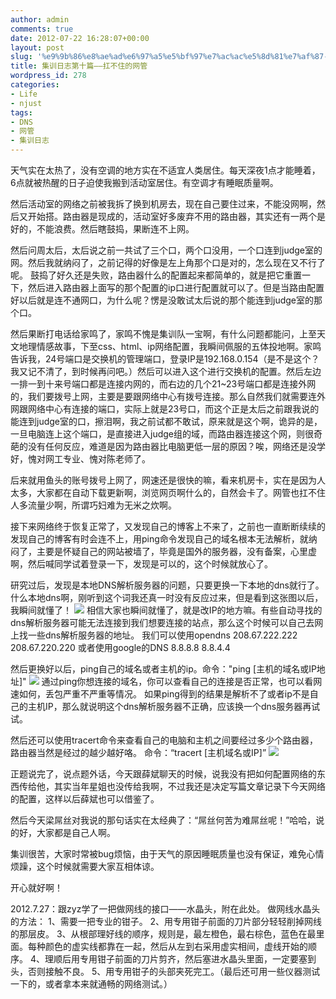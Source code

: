 ```yaml
---
author: admin
comments: true
date: 2012-07-22 16:28:07+00:00
layout: post
slug: '%e9%9b%86%e8%ae%ad%e6%97%a5%e5%bf%97%e7%ac%ac%e5%8d%81%e7%af%87-%e6%89%9b%e4%b8%8d%e4%bd%8f%e7%9a%84%e7%bd%91%e7%ae%a1'
title: 集训日志第十篇——扛不住的网管
wordpress_id: 278
categories:
- Life
- njust
tags:
- DNS
- 网管
- 集训日志
---
```


天气实在太热了，没有空调的地方实在不适宜人类居住。每天深夜1点才能睡着，6点就被热醒的日子迫使我搬到活动室居住。有空调才有睡眠质量啊。

然后活动室的网络之前被我拆了换到机房去，现在自己要住过来，不能没网啊，然后又开始搭。路由器是现成的，活动室好多废弃不用的路由器，其实还有一两个是好的，不能浪费。然后瞎鼓捣，果断连不上网。

然后问周太后，太后说之前一共试了三个口，两个口没用，一个口连到judge室的网。然后我就纳闷了，之前记得的好像是左上角那个口是对的，怎么现在又不行了呢。
鼓捣了好久还是失败，路由器什么的配置起来都简单的，就是把它重置一下，然后进入路由器上面写的那个配置的ip口进行配置就可以了。但是当路由配置好以后就是连不通网口，为什么呢？愣是没敢试太后说的那个能连到judge室的那个口。

然后果断打电话给家鸣了，家鸣不愧是集训队一宝啊，有什么问题都能问，上至天文地理情感故事，下至css、html、ip网络配置，我瞬间佩服的五体投地啊。家鸣告诉我，24号端口是交换机的管理端口，登录IP是192.168.0.154（是不是这个？我又记不清了，到时候再问吧。）然后可以进入这个进行交换机的配置。然后左边一排一到十来号端口都是连接内网的，而右边的几个21~23号端口都是连接外网的，我们要拨号上网，主要是要跟网络中心有拨号连接。那么自然我们就需要连外网跟网络中心有连接的端口，实际上就是23号口，而这个正是太后之前跟我说的能连到judge室的口，擦泪啊，我之前试都不敢试，原来就是这个啊，诡异的是，一旦电脑连上这个端口，是直接进入judge组的域，而路由器连接这个网，则很奇葩的没有任何反应，难道是因为路由器比电脑更低一层的原因？唉，网络还是没学好，愧对网工专业、愧对陈老师了。

后来就用鱼头的账号拨号上网了，网速还是很快的嘛，看来机房卡，实在是因为人太多，大家都在自动下载更新啊，浏览网页啊什么的，自然会卡了。网管也扛不住人多流量少啊，所谓巧妇难为无米之炊啊。

<!-- more -->

接下来网络终于恢复正常了，又发现自己的博客上不来了，之前也一直断断续续的发现自己的博客有时会连不上，用ping命令发现自己的域名根本无法解析，就纳闷了，主要是怀疑自己的网站被墙了，毕竟是国外的服务器，没有备案，心里虚啊，然后喊同学试着登录一下，发现是可以的，这个时候就放心了。

研究过后，发现是本地DNS解析服务器的问题，只要更换一下本地的dns就行了。什么本地dns啊，刚听到这个词我还真一时没有反应过来，但是看到这张图以后，我瞬间就懂了！
[![](http://wonderflow.info/wp-content/uploads/2012/07/TM截图未命名.png)](http://wonderflow.info/wp-content/uploads/2012/07/TM截图未命名.png)
相信大家也瞬间就懂了，就是改IP的地方嘛。有些自动寻找的dns解析服务器可能无法连接到我们想要连接的站点，那么这个时候可以自己去网上找一些dns解析服务器的地址。
我们可以使用opendns
208.67.222.222
208.67.220.220
或者使用google的DNS
8.8.8.8
8.8.4.4

然后更换好以后，ping自己的域名或者主机的ip。命令："ping [主机的域名或IP地址]"
[![](http://wonderflow.info/wp-content/uploads/2012/07/21.png)](http://wonderflow.info/wp-content/uploads/2012/07/21.png)
通过ping你想连接的域名，你可以查看自己的连接是否正常，也可以看网速如何，丢包严重不严重等情况。
如果ping得到的结果是解析不了或者ip不是自己的主机IP，那么就说明这个dns解析服务器不正确，应该换一个dns服务器再试试。

然后还可以使用tracert命令来查看自己的电脑和主机之间要经过多少个路由器，路由器当然是经过的越少越好咯。
命令：“tracert [主机域名或IP]”
[![](http://wonderflow.info/wp-content/uploads/2012/07/31.png)](http://wonderflow.info/wp-content/uploads/2012/07/31.png)



正题说完了，说点题外话，今天跟薛斌聊天的时候，说我没有把如何配置网络的东西传给他，其实当年星姐也没传给我啊，不过我还是决定写篇文章记录下今天网络的配置，这样以后薛斌也可以借鉴了。

然后今天梁屌丝对我说的那句话实在太经典了：“屌丝何苦为难屌丝呢！”哈哈，说的好，大家都是自己人啊。

集训很苦，大家时常被bug烦恼，由于天气的原因睡眠质量也没有保证，难免心情烦躁，这个时候就需要大家互相体谅。

开心就好啊！


2012.7.27：跟zyz学了一把做网线的接口——水晶头，附在此处。
做网线水晶头的方法：
1、需要一把专业的钳子。
2、用专用钳子前面的刀片部分轻轻削掉网线的那层皮。
3、从根部理好线的顺序，规则是，最左橙色，最右棕色，蓝色在最里面。每种颜色的虚实线都靠在一起，然后从左到右采用虚实相间，虚线开始的顺序。
4、理顺后用专用钳子前面的刀片剪齐，然后塞进水晶头里面，一定要塞到头，否则接触不良。
5、用专用钳子的头部夹死完工。（最后还可用一些仪器测试一下的，或者拿本来就通畅的网络测试。）
